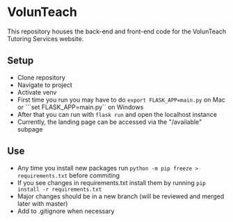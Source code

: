 # VolunTeach
This repository houses the back-end and front-end code for the VolunTeach Tutoring Services website.

## Setup
* Clone repository
* Navigate to project
* Activate venv
* First time you run you may have to do ```export FLASK_APP=main.py``` on Mac or ```set FLASK_APP=main.py`` on Windows
* After that you can run with ```flask run``` and open the localhost instance
* Currently, the landing page can be accessed via the "/available" subpage

## Use
* Any time you install new packages run ```python -m pip freeze > requirements.txt``` before commiting
* If you see changes in requirements.txt install them by running ```pip install -r requirements.txt```
* Major changes should be in a new branch (will be reviewed and merged later with master)
* Add to .gitignore when necessary
